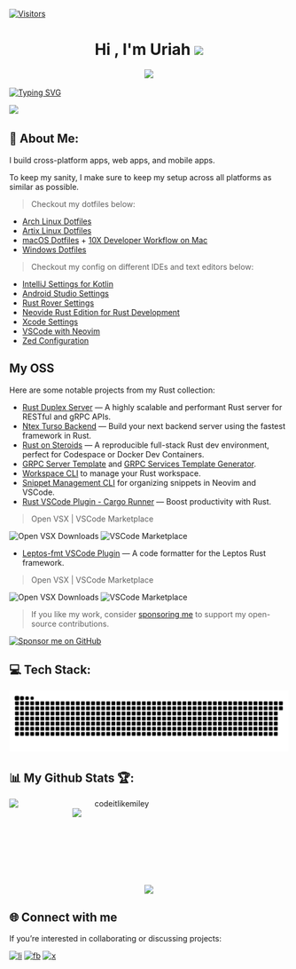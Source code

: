 <!-- markdownlint-disable MD041 MD010 MD033 -->

[![Visitors](https://api.visitorbadge.io/api/daily?path=codeitlikemiley%2Fcodeitlikemiley&label=Visitors%20Today&countColor=%2337d67a)](https://visitorbadge.io/status?path=codeitlikemiley%2Fcodeitlikemiley)

<h1 align="center">Hi , I'm Uriah <img src="https://media.giphy.com/media/hvRJCLFzcasrR4ia7z/giphy.gif" width="28"></h1>

<p align="center">
  <img src="https://user-images.githubusercontent.com/46050946/154709509-cecdbcc3-20ed-4037-9046-99f7a05d5dbb.gif" />
</p>

[![Typing SVG](https://readme-typing-svg.demolab.com/?lines=A+10X+Rust+Rockstar+;Fullstack+Rust+Dev;Rust+Open+Source+Maintainer)](https://git.io/typing-svg)

![](https://komarev.com/ghpvc/?username=codeitlikemiley)


## 💫 About Me:

I build cross-platform apps, web apps, and mobile apps.

To keep my sanity, I make sure to keep my setup across all platforms as similar as possible.

> Checkout my dotfiles below:

- [Arch Linux Dotfiles](https://github.com/codeitlikemiley/huawei-mb13-dotfiles-archlinux)
- [Artix Linux Dotfiles](https://github.com/codeitlikemiley/artix-dotfiles)
- [macOS Dotfiles](https://github.com/goldcoders/mac-m1-dotfiles) + [10X Developer Workflow on Mac](https://github.com/x10-config/10x-dev-macosx-workflow)
- [Windows Dotfiles](https://github.com/goldcoders/windows-10-dotfiles)

> Checkout my config on different IDEs and text editors below:

- [IntelliJ Settings for Kotlin](https://github.com/codeitlikemiley/kotlin-settings)
- [Android Studio Settings](https://github.com/codeitlikemiley/android-studio-settings)
- [Rust Rover Settings](https://github.com/codeitlikemiley/rust-rover-settings)
- [Neovide Rust Edition for Rust Development](https://github.com/codeitlikemiley/nvim)
- [Xcode Settings](https://github.com/codeitlikemiley/xcode-settings)
- [VSCode with Neovim](https://github.com/codeitlikemiley/vscode-neovim)
- [Zed Configuration](https://github.com/codeitlikemiley/zed-config)

## My OSS

Here are some notable projects from my Rust collection:

- [Rust Duplex Server](https://github.com/codeitlikemiley/duplex-server-rs) — A highly scalable and performant Rust server for RESTful and gRPC APIs.
- [Ntex Turso Backend](https://github.com/codeitlikemiley/ntex-turso-backend) — Build your next backend server using the fastest framework in Rust.
- [Rust on Steroids](https://github.com/codeitlikemiley/rust-on-steroids) — A reproducible full-stack Rust dev environment, perfect for Codespace or Docker Dev Containers.
- [GRPC Server Template](http://github.com/codeitlikemiley/server_template) and [GRPC Services Template Generator](http://github.com/codeitlikemiley/service_template).
- [Workspace CLI](http://github.com/codeitlikemiley/ws-cli) to manage your Rust workspace.
- [Snippet Management CLI](https://github.com/codeitlikemiley/snipr) for organizing snippets in Neovim and VSCode.
- [Rust VSCode Plugin - Cargo Runner](https://github.com/codeitlikemiley/cargo-runner) — Boost productivity with Rust.

> Open VSX | VSCode Marketplace

![Open VSX Downloads](https://img.shields.io/open-vsx/dt/masterustacean/cargo-runner) ![VSCode Marketplace](https://vsmarketplacebadges.dev/downloads-short/masterustacean.cargo-runner.svg)

- [Leptos-fmt VSCode Plugin](https://github.com/codeitlikemiley/leptos-fmt) — A code formatter for the Leptos Rust framework.

> Open VSX | VSCode Marketplace

![Open VSX Downloads](https://img.shields.io/open-vsx/dt/masterustacean/leptos-fmt) ![VSCode Marketplace](https://vsmarketplacebadges.dev/downloads/masterustacean.leptos-fmt.svg)

> If you like my work, consider [sponsoring me](https://github.com/sponsors/codeitlikemiley) to support my open-source contributions.

[![Sponsor me on GitHub](https://img.shields.io/badge/sponsor-me-1f69e1?logo=github&style=for-the-badge)](https://github.com/sponsors/codeitlikemiley)

## 💻 Tech Stack:

<!-- Your full Tech Stack stays exactly the same — omitted here for brevity -->

![GitHub Contribution Snake](https://raw.githubusercontent.com/codeitlikemiley/codeitlikemiley/output/github-contribution-grid-snake.svg)


## 📊 My Github Stats 🏆:

<p align=center>
  <div align=center>
      <img align="left" width=390 src="https://streak-stats.demolab.com/?user=codeitlikemiley&theme=react&border=61dafb&hide_border=true" alt="codeitlikemiley" />
      <img align="right" width=390 src="https://github-readme-stats.vercel.app/api?username=codeitlikemiley&show_icons=true&theme=react&border_color=61dafb&hide_border=true" />
  </div>
  <br><br><br><br><br><br><br><br><br>
  <div align=center>
      <img height=200 align="center" src="https://github-readme-stats.vercel.app/api/top-langs/?username=codeitlikemiley&hide=c%23,powershell,Mathematica,Ruby,Objective-C,Objective-C%2b%2b,Cuda&title_color=61dafb&text_color=ffffff&icon_color=61dafb&bg_color=20232a&langs_count=8&layout=compact&border_color=61dafb&hide_border=true&size_weight=0.5&count_weight=0.5" />
  </div>
</p>

## 🌐 Connect with me

If you’re interested in collaborating or discussing projects:

[![li](https://img.shields.io/badge/LinkedIn-%230077B5.svg?logo=linkedin&logoColor=white)](https://linkedin.com/in/uriahg)
[![fb](https://img.shields.io/badge/Facebook-%231877F2.svg?logo=facebook&logoColor=white)](https://www.facebook.com/t024h/)
[![x](https://img.shields.io/badge/X-%23181717.svg?logo=x&logoColor=white)](https://x.com/buggyDcode)
